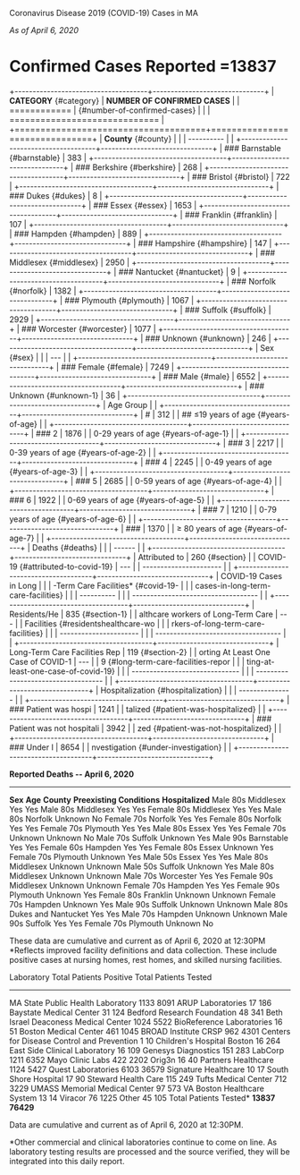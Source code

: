 Coronavirus Disease 2019 (COVID-19) Cases in MA

*As of April 6, 2020*

Confirmed Cases Reported =13837
===============================

+-------------------------------------+-------------------------------+
| **CATEGORY** {#category}            | **NUMBER OF CONFIRMED CASES** |
| ============                        |  {#number-of-confirmed-cases} |
|                                     | ============================= |
+=====================================+===============================+
| **County** {#county}                |                               |
| ----------                          |                               |
+-------------------------------------+-------------------------------+
| ### Barnstable {#barnstable}        | 383                           |
+-------------------------------------+-------------------------------+
| ### Berkshire {#berkshire}          | 268                           |
+-------------------------------------+-------------------------------+
| ### Bristol {#bristol}              | 722                           |
+-------------------------------------+-------------------------------+
| ### Dukes {#dukes}                  | 8                             |
+-------------------------------------+-------------------------------+
| ### Essex {#essex}                  | 1653                          |
+-------------------------------------+-------------------------------+
| ### Franklin {#franklin}            | 107                           |
+-------------------------------------+-------------------------------+
| ### Hampden {#hampden}              | 889                           |
+-------------------------------------+-------------------------------+
| ### Hampshire {#hampshire}          | 147                           |
+-------------------------------------+-------------------------------+
| ### Middlesex {#middlesex}          | 2950                          |
+-------------------------------------+-------------------------------+
| ### Nantucket {#nantucket}          | 9                             |
+-------------------------------------+-------------------------------+
| ### Norfolk {#norfolk}              | 1382                          |
+-------------------------------------+-------------------------------+
| ### Plymouth {#plymouth}            | 1067                          |
+-------------------------------------+-------------------------------+
| ### Suffolk {#suffolk}              | 2929                          |
+-------------------------------------+-------------------------------+
| ### Worcester {#worcester}          | 1077                          |
+-------------------------------------+-------------------------------+
| ### Unknown {#unknown}              | 246                           |
+-------------------------------------+-------------------------------+
| Sex {#sex}                          |                               |
| ---                                 |                               |
+-------------------------------------+-------------------------------+
| ### Female {#female}                | 7249                          |
+-------------------------------------+-------------------------------+
| ### Male {#male}                    | 6552                          |
+-------------------------------------+-------------------------------+
| ### Unknown {#unknown-1}            | 36                            |
+-------------------------------------+-------------------------------+
| Age Group                           |                               |
+-------------------------------------+-------------------------------+
| #                                   | 312                           |
| ## ≤19 years of age {#years-of-age} |                               |
+-------------------------------------+-------------------------------+
| ### 2                               | 1876                          |
| 0-29 years of age {#years-of-age-1} |                               |
+-------------------------------------+-------------------------------+
| ### 3                               | 2217                          |
| 0-39 years of age {#years-of-age-2} |                               |
+-------------------------------------+-------------------------------+
| ### 4                               | 2245                          |
| 0-49 years of age {#years-of-age-3} |                               |
+-------------------------------------+-------------------------------+
| ### 5                               | 2685                          |
| 0-59 years of age {#years-of-age-4} |                               |
+-------------------------------------+-------------------------------+
| ### 6                               | 1922                          |
| 0-69 years of age {#years-of-age-5} |                               |
+-------------------------------------+-------------------------------+
| ### 7                               | 1210                          |
| 0-79 years of age {#years-of-age-6} |                               |
+-------------------------------------+-------------------------------+
| ###                                 | 1370                          |
| ≥ 80 years of age {#years-of-age-7} |                               |
+-------------------------------------+-------------------------------+
| Deaths {#deaths}                    |                               |
| ------                              |                               |
+-------------------------------------+-------------------------------+
| Attributed to                       | 260 {#section}                |
|  COVID-19 {#attributed-to-covid-19} | ---                           |
| ----------------------              |                               |
+-------------------------------------+-------------------------------+
| COVID-19 Cases in Long              |                               |
| -Term Care Facilities\* {#covid-19- |                               |
| cases-in-long-term-care-facilities} |                               |
| ----------                          |                               |
| ----------------------------------- |                               |
+-------------------------------------+-------------------------------+
| Residents/He                        | 835 {#section-1}              |
| althcare workers of Long-Term Care  | ---                           |
| Facilities {#residentshealthcare-wo |                               |
| rkers-of-long-term-care-facilities} |                               |
| ----------------------              |                               |
| ----------------------------------- |                               |
+-------------------------------------+-------------------------------+
| Long-Term Care Facilities Rep       | 119 {#section-2}              |
| orting At Least One Case of COVID-1 | ---                           |
| 9 {#long-term-care-facilities-repor |                               |
| ting-at-least-one-case-of-covid-19} |                               |
| ------------------------------      |                               |
| ----------------------------------- |                               |
+-------------------------------------+-------------------------------+
| Hospitalization  {#hospitalization} |                               |
| ---------------                     |                               |
+-------------------------------------+-------------------------------+
| ### Patient was hospi               | 1241                          |
| talized {#patient-was-hospitalized} |                               |
+-------------------------------------+-------------------------------+
| ### Patient was not hospitali       | 3942                          |
| zed {#patient-was-not-hospitalized} |                               |
+-------------------------------------+-------------------------------+
| ### Under I                         | 8654                          |
| nvestigation {#under-investigation} |                               |
+-------------------------------------+-------------------------------+

  **Reported Deaths -- April 6, 2020**                                                                
  -------------------------------------- --------- --------------------- ---------------------------- ------------------
  **Sex**                                **Age**   **County**            **Preexisting Conditions**   **Hospitalized**
  Male                                   80s       Middlesex             Yes                          Yes
  Male                                   80s       Middlesex             Yes                          Yes
  Female                                 80s       Middlesex             Yes                          Yes
  Male                                   80s       Norfolk               Unknown                      No
  Female                                 70s       Norfolk               Yes                          Yes
  Female                                 80s       Norfolk               Yes                          Yes
  Female                                 70s       Plymouth              Yes                          Yes
  Male                                   80s       Essex                 Yes                          Yes
  Female                                 70s       Unknown               Unknown                      No
  Male                                   70s       Suffolk               Unknown                      Yes
  Male                                   90s       Barnstable            Yes                          Yes
  Female                                 60s       Hampden               Yes                          Yes
  Female                                 80s       Essex                 Unknown                      Yes
  Female                                 70s       Plymouth              Unknown                      Yes
  Male                                   50s       Essex                 Yes                          Yes
  Male                                   80s       Middlesex             Unknown                      Unknown
  Male                                   50s       Suffolk               Unknown                      Yes
  Male                                   80s       Middlesex             Unknown                      Unknown
  Male                                   70s       Worcester             Yes                          Yes
  Female                                 90s       Middlesex             Unknown                      Unknown
  Female                                 70s       Hampden               Yes                          Yes
  Female                                 90s       Plymouth              Unknown                      Yes
  Female                                 80s       Franklin              Unknown                      Unknown
  Female                                 70s       Hampden               Unknown                      Yes
  Male                                   90s       Suffolk               Unknown                      Unknown
  Male                                   80s       Dukes and Nantucket   Yes                          Yes
  Male                                   70s       Hampden               Unknown                      Unknown
  Male                                   90s       Suffolk               Yes                          Yes
  Female                                 70s       Plymouth              Unknown                      No

These data are cumulative and current as of April 6, 2020 at 12:30PM
\*Reflects improved facility definitions and data collection. These
include positive cases at nursing homes, rest homes, and skilled nursing
facilities.

  Laboratory                                   Total Patients Positive   Total Patients Tested
  -------------------------------------------- ------------------------- -----------------------
  MA State Public Health Laboratory            1133                      8091
  ARUP Laboratories                            17                        186
  Baystate Medical Center                      31                        124
  Bedford Research Foundation                  48                        341
  Beth Israel Deaconess Medical Center         1024                      5522
  BioReference Laboratories                    16                        51
  Boston Medical Center                        461                       1045
  BROAD Institute CRSP                         962                       4301
  Centers for Disease Control and Prevention   1                         10
  Children's Hospital Boston                   16                        264
  East Side Clinical Laboratory                16                        109
  Genesys Diagnostics                          151                       283
  LabCorp                                      1211                      6352
  Mayo Clinic Labs                             422                       2202
  Orig3n                                       16                        40
  Partners Healthcare                          1124                      5427
  Quest Laboratories                           6103                      36579
  Signature Healthcare                         10                        17
  South Shore Hospital                         17                        90
  Steward Health Care                          115                       249
  Tufts Medical Center                         712                       3229
  UMASS Memorial Medical Center                97                        573
  VA Boston Healthcare System                  13                        14
  Viracor                                      76                        1225
  Other                                        45                        105
  Total Patients Tested\*                      **13837**                 **76429**

Data are cumulative and current as of April 6, 2020 at 12:30PM.

\*Other commercial and clinical laboratories continue to come on line.
As laboratory testing results are processed and the source verified,
they will be integrated into this daily report.
